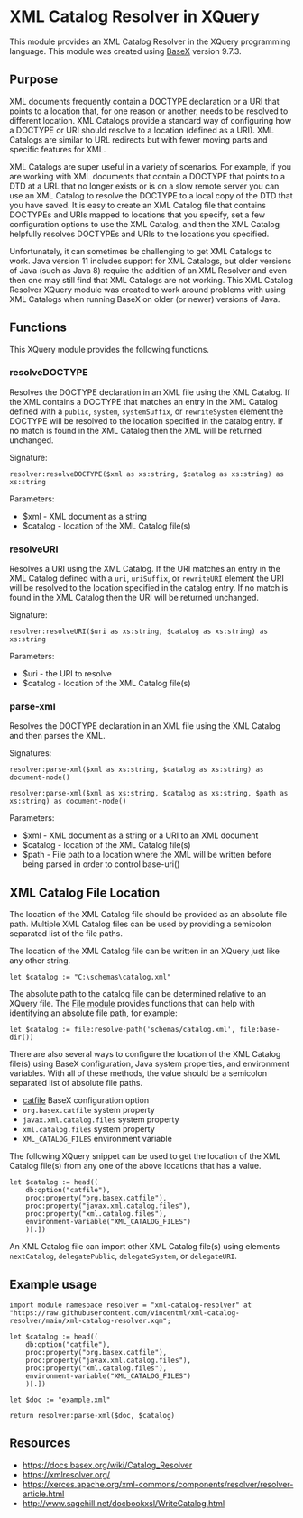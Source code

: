 # XML Catalog Resolver in XQuery

This module provides an XML Catalog Resolver in the XQuery programming language. This module was created using [BaseX](https://basex.org/) version 9.7.3.

## Purpose

XML documents frequently contain a DOCTYPE declaration or a URI that points to a location that, for one reason or another, needs to be resolved to different location. XML Catalogs provide a standard way of configuring how a DOCTYPE or URI should resolve to a location (defined as a URI). XML Catalogs are similar to URL redirects but with fewer moving parts and specific features for XML.

XML Catalogs are super useful in a variety of scenarios. For example, if you are working with XML documents that contain a DOCTYPE that points to a DTD at a URL that no longer exists or is on a slow remote server you can use an XML Catalog to resolve the DOCTYPE to a local copy of the DTD that you have saved. It is easy to create an XML Catalog file that contains DOCTYPEs and URIs mapped to locations that you specify, set a few configuration options to use the XML Catalog, and then the XML Catalog helpfully resolves DOCTYPEs and URIs to the locations you specified.

Unfortunately, it can sometimes be challenging to get XML Catalogs to work. Java version 11 includes support for XML Catalogs, but older versions of Java (such as Java 8) require the addition of an XML Resolver and even then one may still find that XML Catalogs are not working. This XML Catalog Resolver XQuery module was created to work around problems with using XML Catalogs when running BaseX on older (or newer) versions of Java.

## Functions

This XQuery module provides the following functions.

### resolveDOCTYPE

Resolves the DOCTYPE declaration in an XML file using the XML Catalog. If the XML contains a DOCTYPE that matches an entry in the XML Catalog defined with a `public`, `system`, `systemSuffix`, or `rewriteSystem` element the DOCTYPE will be resolved to the location specified in the catalog entry. If no match is found in the XML Catalog then the XML will be returned unchanged.

Signature:

    resolver:resolveDOCTYPE($xml as xs:string, $catalog as xs:string) as xs:string

Parameters:

- $xml - XML document as a string
- $catalog - location of the XML Catalog file(s)

### resolveURI

Resolves a URI using the XML Catalog. If the URI matches an entry in the XML Catalog defined with a `uri`, `uriSuffix`, or `rewriteURI` element the URI will be resolved to the location specified in the catalog entry. If no match is found in the XML Catalog then the URI will be returned unchanged.

Signature:

    resolver:resolveURI($uri as xs:string, $catalog as xs:string) as xs:string

Parameters:

- $uri - the URI to resolve
- $catalog - location of the XML Catalog file(s)

### parse-xml

Resolves the DOCTYPE declaration in an XML file using the XML Catalog and then parses the XML.

Signatures:

    resolver:parse-xml($xml as xs:string, $catalog as xs:string) as document-node()

    resolver:parse-xml($xml as xs:string, $catalog as xs:string, $path as xs:string) as document-node()

Parameters:

- $xml - XML document as a string or a URI to an XML document
- $catalog - location of the XML Catalog file(s)
- $path - File path to a location where the XML will be written before being parsed in order to control base-uri()

## XML Catalog File Location

The location of the XML Catalog file should be provided as an absolute file path. Multiple XML Catalog files can be used by providing a semicolon separated list of the file paths.

The location of the XML Catalog file can be written in an XQuery just like any other string.

    let $catalog := "C:\schemas\catalog.xml"

The absolute path to the catalog file can be determined relative to an XQuery file. The [File module](https://docs.basex.org/wiki/File_Module) provides functions that can help with identifying an absolute file path, for example:

    let $catalog := file:resolve-path('schemas/catalog.xml', file:base-dir())

There are also several ways to configure the location of the XML Catalog file(s) using BaseX configuration, Java system properties, and environment variables. With all of these methods, the value should be a semicolon separated list of absolute file paths.

- [catfile](https://docs.basex.org/wiki/Options#CATFILE) BaseX configuration option
- `org.basex.catfile` system property
- `javax.xml.catalog.files` system property
- `xml.catalog.files` system property
- `XML_CATALOG_FILES` environment variable

The following XQuery snippet can be used to get the location of the XML Catalog file(s) from any one of the above locations that has a value.

```xquery
let $catalog := head((
    db:option("catfile"),
    proc:property("org.basex.catfile"),
    proc:property("javax.xml.catalog.files"),
    proc:property("xml.catalog.files"),
    environment-variable("XML_CATALOG_FILES")
    )[.])
```

An XML Catalog file can import other XML Catalog file(s) using elements `nextCatalog`, `delegatePublic`, `delegateSystem`, or `delegateURI`.

## Example usage

```xquery
import module namespace resolver = "xml-catalog-resolver" at "https://raw.githubusercontent.com/vincentml/xml-catalog-resolver/main/xml-catalog-resolver.xqm";

let $catalog := head((
    db:option("catfile"),
    proc:property("org.basex.catfile"),
    proc:property("javax.xml.catalog.files"),
    proc:property("xml.catalog.files"),
    environment-variable("XML_CATALOG_FILES")
    )[.])
    
let $doc := "example.xml"

return resolver:parse-xml($doc, $catalog)
```

## Resources

- https://docs.basex.org/wiki/Catalog_Resolver
- https://xmlresolver.org/
- https://xerces.apache.org/xml-commons/components/resolver/resolver-article.html
- http://www.sagehill.net/docbookxsl/WriteCatalog.html
